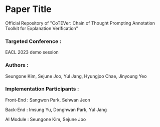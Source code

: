 # Paper Title
Official Repository of "CoTEVer: Chain of Thought Prompting Annotation Toolkit for Explanation Verification"

### Targeted Conference :
EACL 2023 demo session

### Authors :
Seungone Kim, Sejune Joo, Yul Jang, Hyungjoo Chae, Jinyoung Yeo

### Implementation Participants :
Front-End : Sangwon Park, Sehwan Jeon

Back-End : Imsung Yu, Donghwan Park, Yul Jang

AI Module : Seungone Kim, Sejune Joo
